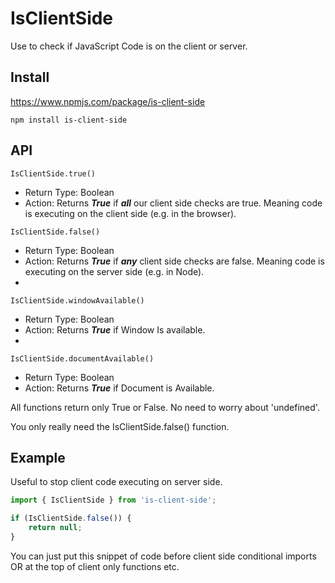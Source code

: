 ﻿
# IsClientSide

 

Use to check if JavaScript Code is on the client or server.

## Install
https://www.npmjs.com/package/is-client-side

```
npm install is-client-side
```


## API

```
IsClientSide.true()
```

* Return Type: Boolean 
* Action: Returns ***True*** if ***all*** our client side checks are true. Meaning code is executing on the client side (e.g. in the browser).

```
IsClientSide.false()
```
* Return Type: Boolean 
* Action: Returns ***True*** if ***any*** client side checks are false. Meaning code is executing on the server side (e.g. in Node).
* 
```
IsClientSide.windowAvailable()
```
* Return Type: Boolean 
* Action: Returns ***True*** if Window Is available.
* 
```
IsClientSide.documentAvailable()
```
* Return Type: Boolean 
* Action:  Returns ***True*** if Document is Available.

 

 All functions return only True or False. No need to worry about 'undefined'. 

 You only really need the IsClientSide.false() function.
 

 ## Example



Useful to stop client code executing on server side. 
 

```javascript
import { IsClientSide } from 'is-client-side';

if (IsClientSide.false()) { 
    return null;
}
```
 You can just put this snippet of code before client side conditional imports OR at the top of client only functions etc.
 


  